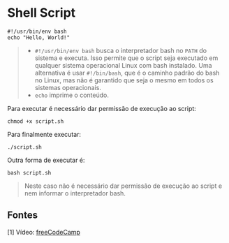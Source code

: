 # Shell Script


```shellscript
#!/usr/bin/env bash
echo "Hello, World!"
```

> - `#!/usr/bin/env bash` busca o interpretador bash no `PATH` do sistema e executa. Isso permite que o script seja executado em qualquer sistema operacional Linux com bash instalado. Uma alternativa é usar `#!/bin/bash`, que é o caminho padrão do bash no Linux, mas não é garantido que seja o mesmo em todos os sistemas operacionais.
> - `echo` imprime o conteúdo.

Para executar é necessário dar permissão de execução ao script:

```shellscript
chmod +x script.sh
```

Para finalmente executar:

```shellscript
./script.sh
```

Outra forma de executar é:

```shellscript
bash script.sh
```

> Neste caso não é necessário dar permissão de execução ao script e nem informar o interpretador bash.

## Fontes
[1] Vídeo: [freeCodeCamp](https://youtu.be/tK9Oc6AEnR4)
